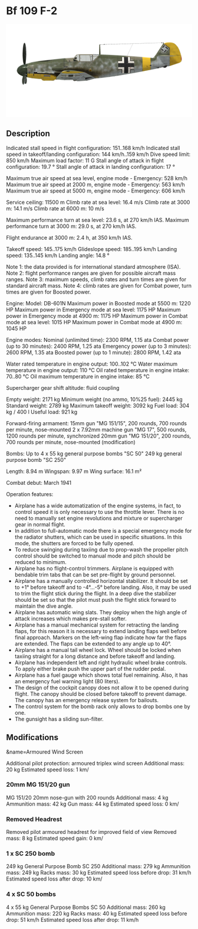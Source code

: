 # Bf 109 F-2

![bf109f2](../images/bf109f2.png)

## Description

Indicated stall speed in flight configuration: 151..168 km/h
Indicated stall speed in takeoff/landing configuration: 144 km/h..159 km/h
Dive speed limit: 850 km/h
Maximum load factor: 11 G
Stall angle of attack in flight configuration: 19.7 °
Stall angle of attack in landing configuration: 17 °

Maximum true air speed at sea level, engine mode - Emergency: 528 km/h
Maximum true air speed at 2000 m, engine mode - Emergency: 563 km/h
Maximum true air speed at 5000 m, engine mode - Emergency: 606 km/h

Service ceiling: 11500 m
Climb rate at sea level: 16.4 m/s
Climb rate at 3000 m: 14.1 m/s
Climb rate at 6000 m: 10 m/s

Maximum performance turn at sea level: 23.6 s, at 270 km/h IAS.
Maximum performance turn at 3000 m: 29.0 s, at 270 km/h IAS.

Flight endurance at 3000 m: 2.4 h, at 350 km/h IAS.

Takeoff speed: 145..175 km/h
Glideslope speed: 185..195 km/h
Landing speed: 135..145 km/h
Landing angle: 14.8 °

Note 1: the data provided is for international standard atmosphere (ISA).
Note 2: flight performance ranges are given for possible aircraft mass ranges.
Note 3: maximum speeds, climb rates and turn times are given for standard aircraft mass.
Note 4: climb rates are given for Combat power, turn times are given for Boosted power.

Engine:
Model: DB-601N
Maximum power in Boosted mode at 5500 m: 1220 HP
Maximum power in Emergency mode at sea level: 1175 HP
Maximum power in Emergency mode at 4900 m: 1175 HP
Maximum power in Combat mode at sea level: 1015 HP
Maximum power in Combat mode at 4900 m: 1045 HP

Engine modes:
Nominal (unlimited time): 2300 RPM, 1.15 ata
Combat power (up to 30 minutes): 2400 RPM, 1.25 ata
Emergency power (up to 3 minutes): 2600 RPM, 1.35 ata
Boosted power (up to 1 minute): 2800 RPM, 1.42 ata

Water rated temperature in engine output: 100..102 °C
Water maximum temperature in engine output: 110 °C
Oil rated temperature in engine intake: 70..80 °C
Oil maximum temperature in engine intake: 85 °C

Supercharger gear shift altitude: fluid coupling 

Empty weight: 2171 kg
Minimum weight (no ammo, 10%25 fuel): 2445 kg
Standard weight: 2789 kg
Maximum takeoff weight: 3092 kg
Fuel load: 304 kg / 400 l
Useful load: 921 kg

Forward-firing armament:
15mm gun "MG 151/15", 200 rounds, 700 rounds per minute, nose-mounted
2 x 7.92mm machine gun "MG 17", 500 rounds, 1200 rounds per minute, synchronized
20mm gun "MG 151/20", 200 rounds, 700 rounds per minute, nose-mounted (modification)

Bombs:
Up to 4 x 55 kg general purpose bombs "SC 50"
249 kg general purpose bomb "SC 250"

Length: 8.94 m
Wingspan: 9.97 m
Wing surface: 16.1 m²

Combat debut: March 1941

Operation features:
- Airplane has a wide automatization of the engine systems, in fact, to control speed it is only necessary to use the throttle lever. There is no need to manually set engine revolutions and mixture or supercharger gear in normal flight.
- In addition to full-automatic mode there is a special emergency mode for the radiator shutters, which can be used in specific situations. In this mode, the shutters are forced to be fully opened.
- To reduce swinging during taxiing due to prop-wash the propeller pitch control should be switched to manual mode and pitch should be reduced to minimum.
- Airplane has no flight-control trimmers. Airplane is equipped with bendable trim tabs that can be set pre-flight by ground personnel.
- Airplane has a manually controlled horizontal stabilizer. It should be set to +1° before takeoff and to -4°...-5° before landing. Also, it may be used to trim the flight stick during the flight. In a deep dive the stabilizer should be set so that the pilot must push the flight stick forward to maintain the dive angle.
- Airplane has automatic wing slats. They deploy when the high angle of attack increases which makes pre-stall softer.
- Airplane has a manual mechanical system for retracting the landing flaps, for this reason it is necessary to extend landing flaps well before final approach. Markers on the left-wing flap indicate how far the flaps are extended. The flaps can be extended to any angle up to 40°.
- Airplane has a manual tail wheel lock. Wheel should be locked when taxiing straight for a long distance and before takeoff and landing.
- Airplane has independent left and right hydraulic wheel brake controls. To apply either brake push the upper part of the rudder pedal.
- Airplane has a fuel gauge which shows total fuel remaining. Also, it has an emergency fuel warning light (80 liters).
- The design of the cockpit canopy does not allow it to be opened during flight. The canopy should be closed before takeoff to prevent damage. The canopy has an emergency release system for bailouts.
- The control system for the bomb rack only allows to drop bombs one by one.
- The gunsight has a sliding sun-filter.

## Modifications
&name=Armoured Wind Screen

Additional pilot protection: armoured triplex wind screen
Additional mass: 20 kg
Estimated speed loss: 1 km/
### 20mm MG 151/20 gun

MG 151/20 20mm nose-gun with 200 rounds
Additional mass: 4 kg
Ammunition mass: 42 kg
Gun mass: 44 kg
Estimated speed loss: 0 km/
### Removed Headrest

Removed pilot armoured headrest for improved field of view
Removed mass: 8 kg
Estimated speed gain: 0 km/
### 1 x SC 250 bomb

249 kg General Purpose Bomb SC 250
Additional mass: 279 kg
Ammunition mass: 249 kg
Racks mass: 30 kg
Estimated speed loss before drop: 31 km/h
Estimated speed loss after drop: 10 km/
### 4 x SC 50 bombs

4 x 55 kg General Purpose Bombs SC 50
Additional mass: 260 kg
Ammunition mass: 220 kg
Racks mass: 40 kg
Estimated speed loss before drop: 51 km/h
Estimated speed loss after drop: 11 km/h